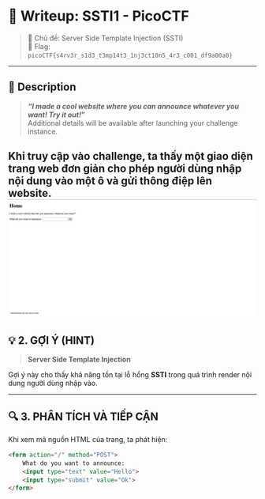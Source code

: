 # 🧠 Writeup: SSTI1 - PicoCTF 

> 🔖 Chủ đề: Server Side Template Injection (SSTI)  
> 🏁 Flag: `picoCTF{s4rv3r_s1d3_t3mp14t3_1nj3ct10n5_4r3_c001_df9a00a0}`

---

## 📌 **Description**

> **_“I made a cool website where you can announce whatever you want! Try it out!_”**  
> Additional details will be available after launching your challenge instance.

Khi truy cập vào challenge, ta thấy một giao diện trang web đơn giản cho phép người dùng nhập nội dung vào một ô và gửi thông điệp lên website.
![](../img/SSTI1.png)
---

## 💡 **2. GỢI Ý (HINT)**

> **Server Side Template Injection**

Gợi ý này cho thấy khả năng tồn tại lỗ hổng **SSTI** trong quá trình render nội dung người dùng nhập vào.

---

## 🔍 **3. PHÂN TÍCH VÀ TIẾP CẬN**

Khi xem mã nguồn HTML của trang, ta phát hiện:

```html
<form action="/" method="POST">
    What do you want to announce: 
    <input type="text" value="Hello">
    <input type="submit" value="Ok">
</form>

